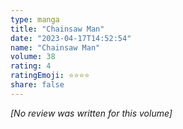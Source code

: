 ```yaml
---
type: manga
title: "Chainsaw Man"
date: "2023-04-17T14:52:54"
name: "Chainsaw Man"
volume: 38
rating: 4
ratingEmoji: ⭐️⭐️⭐️⭐️
share: false
---
```


*[No review was written for this volume]*
